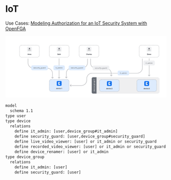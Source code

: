 # IoT

Use Cases: [Modeling Authorization for an IoT Security System with OpenFGA](https://openfga.dev/docs/modeling/advanced/iot)

![iot](images/iot.svg)

```dsl
model
  schema 1.1
type user
type device
  relations
    define it_admin: [user,device_group#it_admin]
    define security_guard: [user,device_group#security_guard]
    define live_video_viewer: [user] or it_admin or security_guard
    define recorded_video_viewer: [user] or it_admin or security_guard
    define device_renamer: [user] or it_admin
type device_group
  relations
    define it_admin: [user]
    define security_guard: [user]
```
